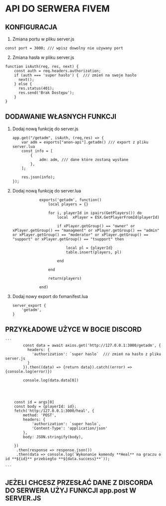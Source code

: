 # API DO SERWERA FIVEM 

## KONFIGURACJA

1. Zmiana portu w pliku server.js

```
const port = 3000; /// wpisz dowolny nie używany port
```
2. Zmiana hasła w pliku server.js

```
function isAuth(req, res, next) {
    const auth = req.headers.authorization;
    if (auth === 'super hasło') {  /// zmień na swoje hasło
      next();
    } else {
      res.status(401);
      res.send('Brak Dostępu');
    }
}

```


## DODAWANIE WŁASNYCH FUNKCJI

1. Dodaj nową funkcję do server.js

    ```
    app.get("/getadm", isAuth, (req,res) => {
        var adm = exports["anon-api"].getadm() /// export z pliku server.lua
        const info = [
            {
                adm: adm, /// dane które zostaną wysłane 
            },
        ];
      
        res.json(info);
    });
    
    ```
2. Dodaj nową funkcję do server.lua
    ```
                exports('getadm', function()
                    local players = {}
                    
                    for i, playerId in ipairs(GetPlayers()) do
                        local  xPlayer = ESX.GetPlayerFromId(playerId)
                
                        if xPlayer.getGroup() == "owner" or xPlayer.getGroup() == "managment" or xPlayer.getGroup() == "admin" or xPlayer.getGroup() == "moderator" or xPlayer.getGroup() == "support" or xPlayer.getGroup() == "tsupport" then
                
                            local pl = {playerId}
                            table.insert(players, pl)
                
                        end
                    
                    end
                
                    return(players)
                
                end)
    
    ```

3. Dodaj nowy export do fxmanifest.lua

    ```
    server_export {
        'getadm',
    }
    ```

## PRZYKŁADOWE UŻYCE W BOCIE DISCORD

    ```
            const data = await axios.get('http://127.0.0.1:3000/getadm', {
              headers: {
                'authorization': `super haslo`  /// zmień na hasło z pliku server.js
              }
            }).then((data) => {return data}).catch((error) => {console.log(error)})
    
            console.log(data.data[0])




        const id = args[0]
        const body = {playerId: id};
        fetch('http:/127.0.0.1:3000/heal', {
            method: 'POST',
            headers: {
                'authorization': `super haslo`,
                'Content-Type': 'application/json'
            },
            body: JSON.stringify(body),

        })
         .then(response => response.json())
         .then(data => console.log(`Wykonanie komendy **Heal** na graczu o id **${id}** przebiegło **${data.success}**`));

    ```

## JEŻELI CHCESZ PRZESŁAĆ DANE Z DISCORDA DO SERWERA UŻYJ FUNKCJI app.post W SERVER.JS



